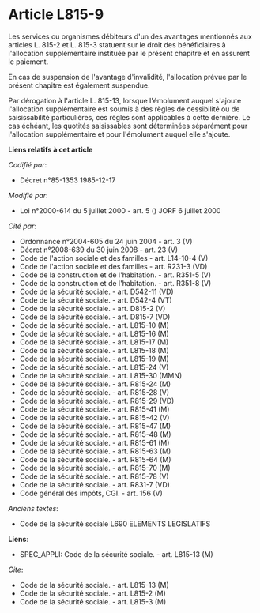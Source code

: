 # Article L815-9

Les services ou organismes débiteurs d'un des avantages mentionnés aux articles L. 815-2 et L. 815-3 statuent sur le droit
des bénéficiaires à l'allocation supplémentaire instituée par le présent chapitre et en assurent le paiement. 

En cas de suspension de l'avantage d'invalidité, l'allocation prévue par le présent chapitre est également suspendue. 

Par dérogation à l'article L. 815-13, lorsque l'émolument auquel s'ajoute l'allocation supplémentaire est soumis à des règles
de cessibilité ou de saisissabilité particulières, ces règles sont applicables à cette dernière. Le cas échéant, les quotités
saisissables sont déterminées séparément pour l'allocation supplémentaire et pour l'émolument auquel elle s'ajoute.

**Liens relatifs à cet article**

_Codifié par_:

  - Décret n°85-1353 1985-12-17

_Modifié par_:

  - Loi n°2000-614 du 5 juillet 2000 - art. 5 () JORF 6 juillet 2000

_Cité par_:

  - Ordonnance n°2004-605 du 24 juin 2004 - art. 3 (V)
  - Décret n°2008-639 du 30 juin 2008 - art. 23 (V)
  - Code de l'action sociale et des familles - art. L14-10-4 (V)
  - Code de l'action sociale et des familles - art. R231-3 (VD)
  - Code de la construction et de l'habitation. - art. R351-5 (V)
  - Code de la construction et de l'habitation. - art. R351-8 (V)
  - Code de la sécurité sociale. - art. D542-11 (VD)
  - Code de la sécurité sociale. - art. D542-4 (VT)
  - Code de la sécurité sociale. - art. D815-2 (V)
  - Code de la sécurité sociale. - art. D815-7 (VD)
  - Code de la sécurité sociale. - art. L815-10 (M)
  - Code de la sécurité sociale. - art. L815-16 (M)
  - Code de la sécurité sociale. - art. L815-17 (M)
  - Code de la sécurité sociale. - art. L815-18 (M)
  - Code de la sécurité sociale. - art. L815-19 (M)
  - Code de la sécurité sociale. - art. L815-24 (V)
  - Code de la sécurité sociale. - art. L815-30 (MMN)
  - Code de la sécurité sociale. - art. R815-24 (M)
  - Code de la sécurité sociale. - art. R815-28 (V)
  - Code de la sécurité sociale. - art. R815-29 (VD)
  - Code de la sécurité sociale. - art. R815-41 (M)
  - Code de la sécurité sociale. - art. R815-42 (V)
  - Code de la sécurité sociale. - art. R815-47 (M)
  - Code de la sécurité sociale. - art. R815-48 (M)
  - Code de la sécurité sociale. - art. R815-61 (M)
  - Code de la sécurité sociale. - art. R815-63 (M)
  - Code de la sécurité sociale. - art. R815-64 (M)
  - Code de la sécurité sociale. - art. R815-70 (M)
  - Code de la sécurité sociale. - art. R815-78 (V)
  - Code de la sécurité sociale. - art. R831-7 (VD)
  - Code général des impôts, CGI. - art. 156 (V)

_Anciens textes_:

  - Code de la sécurité sociale L690 ELEMENTS LEGISLATIFS

**Liens**:

  - SPEC_APPLI: Code de la sécurité sociale. - art. L815-13 (M)

_Cite_:

  - Code de la sécurité sociale. - art. L815-13 (M)
  - Code de la sécurité sociale. - art. L815-2 (M)
  - Code de la sécurité sociale. - art. L815-3 (M)
